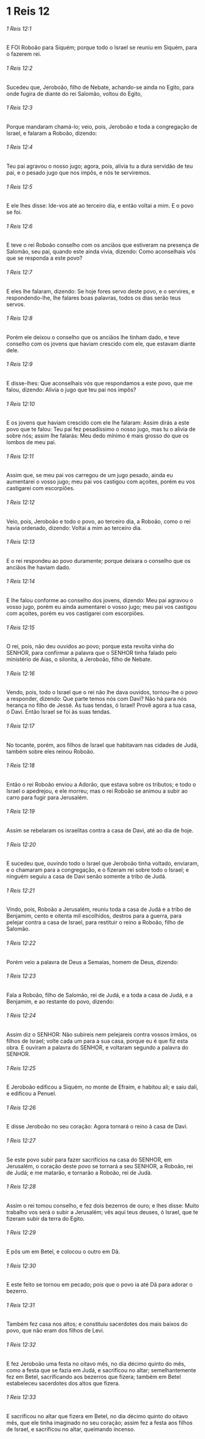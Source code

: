 # 1 Reis 12

###### 1 Reis 12:1

E FOI Roboão para Siquém; porque todo o Israel se reuniu em Siquém, para o fazerem rei.

###### 1 Reis 12:2

Sucedeu que, Jeroboão, filho de Nebate, achando-se ainda no Egito, para onde fugira de diante do rei Salomão, voltou do Egito,

###### 1 Reis 12:3

Porque mandaram chamá-lo; veio, pois, Jeroboão e toda a congregação de Israel, e falaram a Roboão, dizendo:

###### 1 Reis 12:4

Teu pai agravou o nosso jugo; agora, pois, alivia tu a dura servidão de teu pai, e o pesado jugo que nos impôs, e nós te serviremos.

###### 1 Reis 12:5

E ele lhes disse: Ide-vos até ao terceiro dia, e então voltai a mim. E o povo se foi.

###### 1 Reis 12:6

E teve o rei Roboão conselho com os anciãos que estiveram na presença de Salomão, seu pai, quando este ainda vivia, dizendo: Como aconselhais vós que se responda a este povo?

###### 1 Reis 12:7

E eles lhe falaram, dizendo: Se hoje fores servo deste povo, e o servires, e respondendo-lhe, lhe falares boas palavras, todos os dias serão teus servos.

###### 1 Reis 12:8

Porém ele deixou o conselho que os anciãos lhe tinham dado, e teve conselho com os jovens que haviam crescido com ele, que estavam diante dele.

###### 1 Reis 12:9

E disse-lhes: Que aconselhais vós que respondamos a este povo, que me falou, dizendo: Alivia o jugo que teu pai nos impôs?

###### 1 Reis 12:10

E os jovens que haviam crescido com ele lhe falaram: Assim dirás a este povo que te falou: Teu pai fez pesadíssimo o nosso jugo, mas tu o alivia de sobre nós; assim lhe falarás: Meu dedo mínimo é mais grosso do que os lombos de meu pai.

###### 1 Reis 12:11

Assim que, se meu pai vos carregou de um jugo pesado, ainda eu aumentarei o vosso jugo; meu pai vos castigou com açoites, porém eu vos castigarei com escorpiões.

###### 1 Reis 12:12

Veio, pois, Jeroboão e todo o povo, ao terceiro dia, a Roboão, como o rei havia ordenado, dizendo: Voltai a mim ao terceiro dia.

###### 1 Reis 12:13

E o rei respondeu ao povo duramente; porque deixara o conselho que os anciãos lhe haviam dado.

###### 1 Reis 12:14

E lhe falou conforme ao conselho dos jovens, dizendo: Meu pai agravou o vosso jugo, porém eu ainda aumentarei o vosso jugo; meu pai vos castigou com açoites, porém eu vos castigarei com escorpiões.

###### 1 Reis 12:15

O rei, pois, não deu ouvidos ao povo; porque esta revolta vinha do SENHOR, para confirmar a palavra que o SENHOR tinha falado pelo ministério de Aías, o silonita, a Jeroboão, filho de Nebate.

###### 1 Reis 12:16

Vendo, pois, todo o Israel que o rei não lhe dava ouvidos, tornou-lhe o povo a responder, dizendo: Que parte temos nós com Davi? Não há para nós herança no filho de Jessé. Ás tuas tendas, ó Israel! Provê agora a tua casa, ó Davi. Então Israel se foi às suas tendas.

###### 1 Reis 12:17

No tocante, porém, aos filhos de Israel que habitavam nas cidades de Judá, também sobre eles reinou Roboão.

###### 1 Reis 12:18

Então o rei Roboão enviou a Adorão, que estava sobre os tributos; e todo o Israel o apedrejou, e ele morreu; mas o rei Roboão se animou a subir ao carro para fugir para Jerusalém.

###### 1 Reis 12:19

Assim se rebelaram os israelitas contra a casa de Davi, até ao dia de hoje.

###### 1 Reis 12:20

E sucedeu que, ouvindo todo o Israel que Jeroboão tinha voltado, enviaram, e o chamaram para a congregação, e o fizeram rei sobre todo o Israel; e ninguém seguiu a casa de Davi senão somente a tribo de Judá.

###### 1 Reis 12:21

Vindo, pois, Roboão a Jerusalém, reuniu toda a casa de Judá e a tribo de Benjamim, cento e oitenta mil escolhidos, destros para a guerra, para pelejar contra a casa de Israel, para restituir o reino a Roboão, filho de Salomão.

###### 1 Reis 12:22

Porém veio a palavra de Deus a Semaías, homem de Deus, dizendo:

###### 1 Reis 12:23

Fala a Roboão, filho de Salomão, rei de Judá, e a toda a casa de Judá, e a Benjamim, e ao restante do povo, dizendo:

###### 1 Reis 12:24

Assim diz o SENHOR: Não subireis nem pelejareis contra vossos irmãos, os filhos de Israel; volte cada um para a sua casa, porque eu é que fiz esta obra. E ouviram a palavra do SENHOR, e voltaram segundo a palavra do SENHOR.

###### 1 Reis 12:25

E Jeroboão edificou a Siquém, no monte de Efraim, e habitou ali; e saiu dali, e edificou a Penuel.

###### 1 Reis 12:26

E disse Jeroboão no seu coração: Agora tornará o reino à casa de Davi.

###### 1 Reis 12:27

Se este povo subir para fazer sacrifícios na casa do SENHOR, em Jerusalém, o coração deste povo se tornará a seu SENHOR, a Roboão, rei de Judá; e me matarão, e tornarão a Roboão, rei de Judá.

###### 1 Reis 12:28

Assim o rei tomou conselho, e fez dois bezerros de ouro; e lhes disse: Muito trabalho vos será o subir a Jerusalém; vês aqui teus deuses, ó Israel, que te fizeram subir da terra do Egito.

###### 1 Reis 12:29

E pôs um em Betel, e colocou o outro em Dã.

###### 1 Reis 12:30

E este feito se tornou em pecado; pois que o povo ia até Dã para adorar o bezerro.

###### 1 Reis 12:31

Também fez casa nos altos; e constituiu sacerdotes dos mais baixos do povo, que não eram dos filhos de Levi.

###### 1 Reis 12:32

E fez Jeroboão uma festa no oitavo mês, no dia décimo quinto do mês, como a festa que se fazia em Judá, e sacrificou no altar; semelhantemente fez em Betel, sacrificando aos bezerros que fizera; também em Betel estabeleceu sacerdotes dos altos que fizera.

###### 1 Reis 12:33

E sacrificou no altar que fizera em Betel, no dia décimo quinto do oitavo mês, que ele tinha imaginado no seu coração; assim fez a festa aos filhos de Israel, e sacrificou no altar, queimando incenso.

